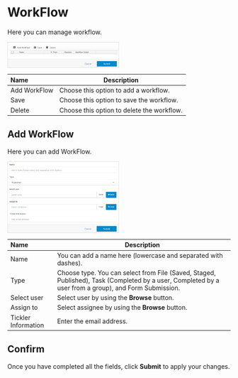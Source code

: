 # WorkFlow

Here you can manage workflow.

<img src="../../../../images/form-overview9.jpg" alt="form-overview9" style="width: 50%; display: block"></a>

**Name** | **Description** 
:--- | ---
Add WorkFlow | Choose this option to add a workflow.
Save | Choose this option to save the workflow.
Delete | Choose this option to delete the workflow.

## Add WorkFlow

Here you can add WorkFlow.

<img src="../../../../images/form-overview10.jpg" alt="form-overview10" style="width: 50%; display: block"></a>

**Name** | **Description** 
:--- | ---
Name | You can add a name here (lowercase and separated with dashes).
Type | Choose type. You can select from File (Saved, Staged, Published), Task (Completed by a user, Completed by a user from a group), and Form Submission.
Select user | Select user by using the **Browse** button.
Assign to | Select assignee by using the **Browse** button.
Tickler Information | Enter the email address.

## Confirm 

Once you have completed all the fields, click **Submit** to apply your changes.